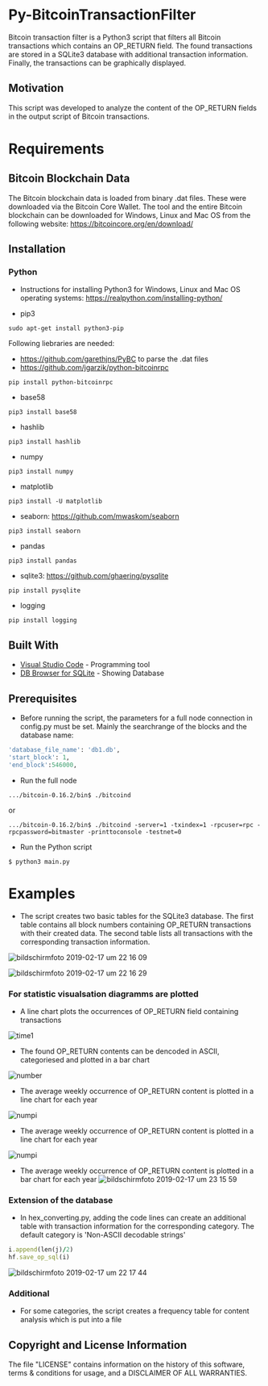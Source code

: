 # Py-BitcoinTransactionFilter
Bitcoin transaction filter is a Python3 script that filters all Bitcoin transactions which contains an OP_RETURN field. The found transactions are stored in a SQLite3 database with additional transaction information. Finally, the transactions can be graphically displayed.


## Motivation
This script was developed to analyze the content of the OP_RETURN fields in the output script of Bitcoin transactions. 

# Requirements

## Bitcoin Blockchain Data

The Bitcoin blockchain data is loaded from binary .dat files. These were downloaded via the Bitcoin Core Wallet. The tool and the entire Bitcoin blockchain can be downloaded for Windows, Linux and Mac OS from the following website: https://bitcoincore.org/en/download/


##  Installation

### Python
* Instructions for installing Python3 for Windows, Linux and Mac OS operating systems:
https://realpython.com/installing-python/

* pip3
```
sudo apt-get install python3-pip
```

Following liebraries are needed:

* https://github.com/garethjns/PyBC to parse the .dat files
* https://github.com/jgarzik/python-bitcoinrpc 
```
pip install python-bitcoinrpc
```

* base58
```
pip3 install base58
```
* hashlib
```
pip3 install hashlib
```
* numpy
```
pip3 install numpy
```
* matplotlib
```
pip3 install -U matplotlib
```
* seaborn: https://github.com/mwaskom/seaborn
```
pip3 install seaborn
```
* pandas
```
pip3 install pandas
```
* sqlite3: https://github.com/ghaering/pysqlite
```
pip install pysqlite 
```
* logging
```
pip install logging
```

## Built With

* [Visual Studio Code](https://code.visualstudio.com) - Programming tool
* [DB Browser for SQLite](https://sqlitebrowser.org) - Showing Database


## Prerequisites

* Before running the script, the parameters for a full node connection in config.py must be set. Mainly the searchrange of the blocks and the database name:

```ruby
'database_file_name': 'db1.db',
'start_block': 1,
'end_block':546000,
```

* Run the full node
```
.../bitcoin-0.16.2/bin$ ./bitcoind 
```

or 
 
```
.../bitcoin-0.16.2/bin$ ./bitcoind -server=1 -txindex=1 -rpcuser=rpc -rpcpassword=bitmaster -printtoconsole -testnet=0 
```

* Run the Python script
```
$ python3 main.py
```


# Examples

* The script creates two basic tables for the SQLite3 database. The first table contains all block numbers containing OP_RETURN transactions with their created data. The second table lists all transactions with the corresponding transaction information.


![bildschirmfoto 2019-02-17 um 22 16 09](https://user-images.githubusercontent.com/23129546/52919404-748f2480-3302-11e9-8a7d-1b98f29e839c.png)

![bildschirmfoto 2019-02-17 um 22 16 29](https://user-images.githubusercontent.com/23129546/52919417-87095e00-3302-11e9-86b3-69382015d119.png)

###  For statistic visualsation diagramms are plotted
* A line chart plots the occurrences of OP_RETURN field containing transactions 

![time1](https://user-images.githubusercontent.com/23129546/52919735-c5544c80-3305-11e9-8268-8cdda58a249c.png)

* The found OP_RETURN contents can be dencoded in ASCII, categoriesed and plotted in a bar chart

![number](https://user-images.githubusercontent.com/23129546/52920115-67296880-3309-11e9-8c2c-36542f87d8d5.png)

* The average weekly occurrence of OP_RETURN content is plotted in a line chart for each year

![numpi](https://user-images.githubusercontent.com/23129546/52919893-4829d700-3307-11e9-8c79-aa1d549d8c85.png)

* The average weekly occurrence of OP_RETURN content is plotted in a line chart for each year

![numpi](https://user-images.githubusercontent.com/23129546/52919893-4829d700-3307-11e9-8c79-aa1d549d8c85.png)

* The average weekly occurrence of OP_RETURN content is plotted in a bar chart for each year
![bildschirmfoto 2019-02-17 um 23 15 59](https://user-images.githubusercontent.com/23129546/52920201-5a594480-330a-11e9-8113-b190bec67949.png)


### Extension of the database 
* In hex_converting.py, adding the code lines can create an additional table with transaction information for the corresponding category. The default category is 'Non-ASCII decodable strings'

```ruby
i.append(len(j)/2)
hf.save_op_sql(i)
```

![bildschirmfoto 2019-02-17 um 22 17 44](https://user-images.githubusercontent.com/23129546/52919423-9ab4c480-3302-11e9-8c21-18aad8d392f1.png)

### Additional
* For some categories, the script creates a frequency table for content analysis which is put into a file


## Copyright and License Information
The file "LICENSE" contains information on the history of this software, terms & conditions for usage, and a DISCLAIMER OF ALL WARRANTIES.

